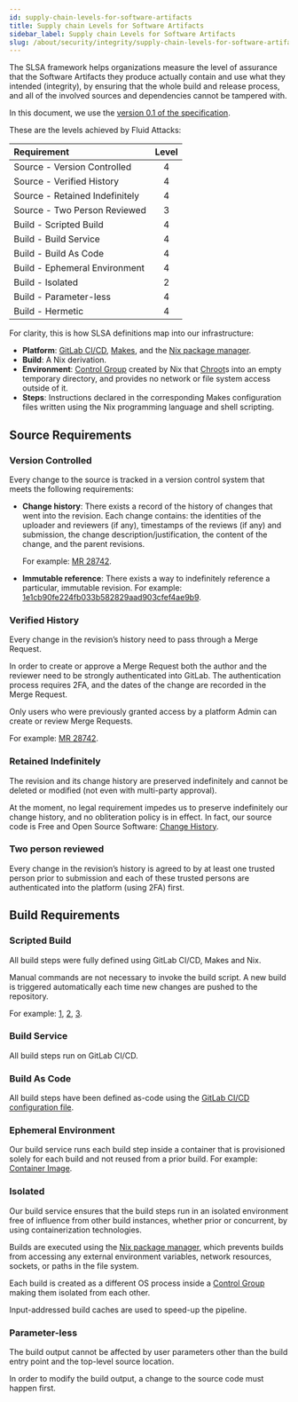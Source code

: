 ```yaml
---
id: supply-chain-levels-for-software-artifacts
title: Supply chain Levels for Software Artifacts
sidebar_label: Supply chain Levels for Software Artifacts
slug: /about/security/integrity/supply-chain-levels-for-software-artifacts
---
```


The SLSA framework
helps organizations measure
the level of assurance
that the Software Artifacts they produce
actually contain and use what they intended (integrity),
by ensuring that the whole build and release process,
and all of the involved sources and dependencies
cannot be tampered with.

In this document,
we use the
[version 0.1 of the specification](https://slsa.dev/spec/v0.1/requirements).

These are the levels achieved by Fluid Attacks:

| Requirement                    | Level |
| :----------------------------- | :---: |
| Source - Version Controlled    |   4   |
| Source - Verified History      |   4   |
| Source - Retained Indefinitely |   4   |
| Source - Two Person Reviewed   |   3   |
| Build - Scripted Build         |   4   |
| Build - Build Service          |   4   |
| Build - Build As Code          |   4   |
| Build - Ephemeral Environment  |   4   |
| Build - Isolated               |   2   |
| Build - Parameter-less         |   4   |
| Build - Hermetic               |   4   |

For clarity,
this is how SLSA definitions map into our infrastructure:

- **Platform**: [GitLab CI/CD][gitlab_ci_cd],
  [Makes][makes],
  and the [Nix package manager][nix].
- **Build**: A Nix derivation.
- **Environment**: [Control Group](https://en.wikipedia.org/wiki/Cgroups)
  created by Nix
  that [Chroot](https://en.wikipedia.org/wiki/Chroot)s
  into an empty temporary directory,
  and provides no network
  or file system access
  outside of it.
- **Steps**: Instructions declared
  in the corresponding Makes configuration files
  written using the Nix programming language
  and shell scripting.

## Source Requirements

### Version Controlled

Every change to the source
is tracked in a version control system
that meets the following requirements:

- **Change history**: There exists a record
  of the history of changes
  that went into the revision.
  Each change contains:
  the identities of the uploader and reviewers (if any),
  timestamps of the reviews (if any) and submission,
  the change description/justification,
  the content of the change,
  and the parent revisions.

  For example: [MR 28742](https://gitlab.com/fluidattacks/universe/-/merge_requests/28742).

- **Immutable reference**:
  There exists a way to indefinitely reference a particular,
  immutable revision.
  For example:
  [1e1cb90fe224fb033b582829aad903cfef4ae9b9](https://gitlab.com/fluidattacks/universe/-/commit/1e1cb90fe224fb033b582829aad903cfef4ae9b9).

### Verified History

Every change in the revision’s history
need to pass through a Merge Request.

In order to create or approve a Merge Request
both the author and the reviewer
need to be strongly authenticated into GitLab.
The authentication process requires 2FA,
and the dates of the change
are recorded in the Merge Request.

Only users who were previously granted access
by a platform Admin can create or review Merge Requests.

For example:
[MR 28742](https://gitlab.com/fluidattacks/universe/-/merge_requests/28742).

### Retained Indefinitely

The revision and its change history
are preserved indefinitely
and cannot be deleted
or modified (not even with multi-party approval).

At the moment,
no legal requirement
impedes us to preserve indefinitely our change history,
and no obliteration policy is in effect.
In fact, our source code is Free and Open Source Software:
[Change History](https://gitlab.com/fluidattacks/universe/-/commits).

### Two person reviewed

<!-- TODO: We need two trusted persons for L4 -->

Every change in the revision’s history
is agreed to by at least one trusted person
prior to submission
and each of these trusted persons
are authenticated into the platform (using 2FA) first.

## Build Requirements

### Scripted Build

All build steps were fully defined
using GitLab CI/CD, Makes and Nix.

Manual commands are not necessary to invoke the build script.
A new build is triggered automatically
each time new changes are pushed to the repository.

For example:
[1](https://gitlab.com/fluidattacks/universe/-/blob/a567ebed88d68a1c18c3889b3a273ba1e9fa37a1/skims/gitlab-ci.yaml),
[2](https://gitlab.com/fluidattacks/universe/-/blob/a567ebed88d68a1c18c3889b3a273ba1e9fa37a1/skims/env/development/main.nix),
[3](https://gitlab.com/fluidattacks/universe/-/blob/a567ebed88d68a1c18c3889b3a273ba1e9fa37a1/skims/config/runtime/template.sh).

### Build Service

All build steps run on GitLab CI/CD.

### Build As Code

All build steps have been defined as-code using the
[GitLab CI/CD configuration file](https://gitlab.com/fluidattacks/universe/-/blob/trunk/.gitlab-ci.yml).

### Ephemeral Environment

<!-- Machines are reused, but this is OK. -->

Our build service
runs each build step
inside a container
that is provisioned solely for each build
and not reused from a prior build.
For example: [Container Image](https://gitlab.com/fluidattacks/universe/-/blob/aa44f91956d7aef7847a12cd971c14de9d0c8058/.gitlab-ci.yml#L39).

### Isolated

<!-- TODO: Caches if used need to be content-addressed to be L3 or L4 -->

Our build service
ensures that the build steps
run in an isolated environment
free of influence from other build instances,
whether prior or concurrent,
by using containerization technologies.

Builds are executed using the [Nix package manager][nix],
which prevents builds
from accessing any external environment variables,
network resources, sockets,
or paths in the file system.

Each build is created as a different OS process
inside a [Control Group](https://en.wikipedia.org/wiki/Cgroups)
making them isolated from each other.

Input-addressed build caches are used to speed-up the pipeline.

### Parameter-less

The build output cannot be affected by user parameters
other than the build entry point
and the top-level source location.

In order to modify the build output,
a change to the source code must happen first.

<!-- References -->

[gitlab_ci_cd]: https://docs.gitlab.com/ee/ci/
[makes]: https://github.com/fluidattacks/makes
[nix]: https://nixos.org/
